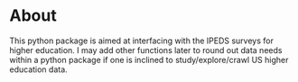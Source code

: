 # About

This python package is aimed at interfacing with the IPEDS surveys for higher
education.  I may add other functions later to round out data needs within a
python package if one is inclined to study/explore/crawl US higher education
data.
